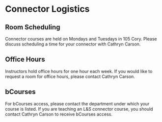 # Connector Logistics

## Room Scheduling

Connector courses are held on Mondays and Tuesdays in 105 Cory. Please discuss scheduling a time for your connector with Cathryn Carson.

## Office Hours

Instructors hold office hours for one hour each week. If you would like to request a room for office hours, please contact Cathryn Carson.

## bCourses

For bCourses access, please contact the department under which your course is listed. If you are teaching an L&S connector course, you should contact Cathryn Carson to receive bCourses access.



